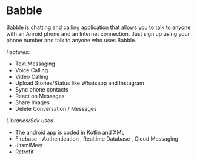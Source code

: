 # Babble


Babble is chatting and calling application that allows you to talk to anyone with an Anroid phone and an Internet connection.
Just sign up using your phone number and talk to anyone who uses Babble.




*Features*:
* Text Messaging
* Voice Calling
* Video Calling
* Upload Stories/Status like Whatsapp and Instagram
* Sync phone contacts 
* React on Messages
* Share Images 
* Delete Conversation / Messages

*Libraries/Sdk used*
* The android app is coded in Kotlin and XML
* Firebase - Authentication , Realtime Database , Cloud Messaging
* JitsmiMeet
* Retrofit


